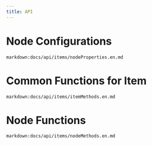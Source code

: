 ```yaml
---
title: API
---
```


# Node Configurations

`markdown:docs/api/items/nodeProperties.en.md`

# Common Functions for Item

`markdown:docs/api/items/itemMethods.en.md`

# Node Functions

`markdown:docs/api/items/nodeMethods.en.md`
